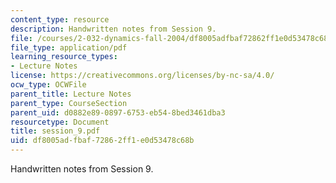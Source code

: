 ```yaml
---
content_type: resource
description: Handwritten notes from Session 9.
file: /courses/2-032-dynamics-fall-2004/df8005adfbaf72862ff1e0d53478c68b_session_9.pdf
file_type: application/pdf
learning_resource_types:
- Lecture Notes
license: https://creativecommons.org/licenses/by-nc-sa/4.0/
ocw_type: OCWFile
parent_title: Lecture Notes
parent_type: CourseSection
parent_uid: d0882e89-0897-6753-eb54-8bed3461dba3
resourcetype: Document
title: session_9.pdf
uid: df8005ad-fbaf-7286-2ff1-e0d53478c68b
---
```

Handwritten notes from Session 9.